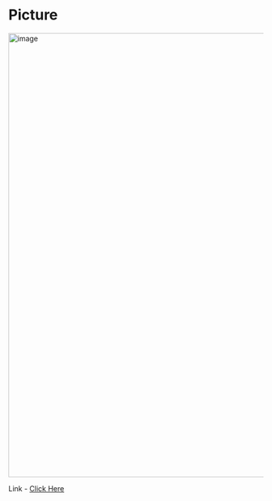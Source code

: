 # Picture
<img width="1476" height="875" alt="image" src="https://github.com/user-attachments/assets/c3026e16-3db7-498d-9a4b-b14904dca42a" />

Link - [Click Here](https://class-schedule-bsit2b.vercel.app/)
